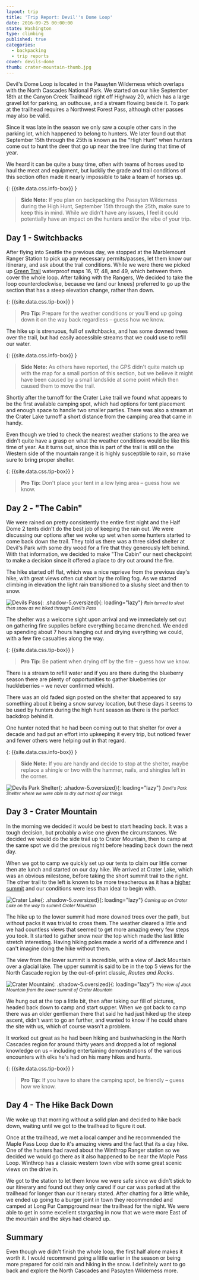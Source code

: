 ```yaml
---
layout: trip
title: 'Trip Report: Devil''s Dome Loop'
date: 2016-09-25 00:00:00
state: Washington
type: climbing
published: true
categories:
  - backpacking
  - trip reports
cover: devils-dome
thumb: crater-mountain-thumb.jpg
---
```



Devil's Dome Loop is located in the Pasayten Wilderness which overlaps with the North Cascades National Park. We started on our hike September 18th at the Canyon Creek Trailhead right off Highway 20, which has a large gravel lot for parking, an outhouse, and a stream flowing beside it. To park at the trailhead requires a Northwest Forest Pass, although other passes may also be valid.

Since it was late in the season we only saw a couple other cars in the parking lot, which happened to belong to hunters. We later found out that September 15th through the 25th is known as the "High Hunt" when hunters come out to hunt the deer that go up near the tree line during that time of year.

We heard it can be quite a busy time, often with teams of horses used to haul the meat and equipment, but luckily the grade and trail conditions of this section often made it nearly impossible to take a team of horses up.

{: {{site.data.css.info-box}} }
> **Side Note:** If you plan on backpacking the Pasayten Wilderness during the High Hunt, September 15th through the 25th, make sure to keep this in mind. While we didn't have any issues, I feel it could potentially have an impact on the hunters and/or the vibe of your trip.

## Day 1 - Switchbacks

After flying into Seattle the previous day, we stopped at the Marblemount Ranger Station to pick up any necessary permits/passes, let them know our itinerary, and ask about the trail conditions. While we were there we picked up [Green Trail](https://greentrailsmaps.com/) waterproof maps 16, 17, 48, and 49, which between them cover the whole loop. After talking with the Rangers, We decided to take the loop counterclockwise, because we (and our knees) preferred to go up the section that has a steep elevation change, rather than down.

{: {{site.data.css.tip-box}} }
> **Pro Tip:** Prepare for the weather conditions or you'll end up going down it on the way back regardless – guess how we know.

The hike up is strenuous, full of switchbacks, and has some downed trees over the trail, but had easily accessible streams that we could use to refill our water.

{: {{site.data.css.info-box}} }
> **Side Note:** As others have reported, the GPS didn't quite match up with the map for a small portion of this section, but we believe it might have been caused by a small landslide at some point which then caused them to move the trail.

Shortly after the turnoff for the Crater Lake trail we found what appears to be the first available camping spot, which had options for tent placement and enough space to handle two smaller parties. There was also a stream at the Crater Lake turnoff a short distance from the camping area that came in handy.

Even though we tried to check the nearest weather stations to the area we didn't quite have a grasp on what the weather conditions would be like this time of year. As it turns out, since this is part of the trail is still on the Western side of the mountain range it is highly susceptible to rain, so make sure to bring proper shelter.

{: {{site.data.css.tip-box}} }
> **Pro Tip:** Don't place your tent in a low lying area – guess how we know.

## Day 2 - "The Cabin"

We were rained on pretty consistently the entire first night and the Half Dome 2 tents didn't do the best job of keeping the rain out. We were discussing our options after we woke up wet when some hunters started to come back down the trail. They told us there was a three sided shelter at Devil's Park with some dry wood for a fire that they generously left behind. With that information, we decided to make "The Cabin" our next checkpoint to make a decision since it offered a place to dry out around the fire.

The hike started off flat, which was a nice reprieve from the previous day's hike, with great views often cut short by the rolling fog. As we started climbing in elevation the light rain transitioned to a slushy sleet and then to snow.

![Devils Pass](/assets/images/posts/devils-pass.jpg "Devil's Pass"){: .shadow-5.oversized}{: loading="lazy"} <small><i>Rain turned to sleet then snow as we hiked through Devil's Pass</i></small>

The shelter was a welcome sight upon arrival and we immediately set out on gathering fire supplies before everything became drenched. We ended up spending about 7 hours hanging out and drying everything we could, with a few fire casualties along the way.

{: {{site.data.css.tip-box}} }
> **Pro Tip:** Be patient when drying off by the fire – guess how we know.

There is a stream to refill water and if you are there during the blueberry season there are plenty of opportunities to gather blueberries (or huckleberries – we never confirmed which).

There was an old faded sign posted on the shelter that appeared to say something about it being a snow survey location, but these days it seems to be used by hunters during the high hunt season as there is the perfect backdrop behind it.

One hunter noted that he had been coming out to that shelter for over a decade and had put an effort into upkeeping it every trip, but noticed fewer and fewer others were helping out in that regard.

{: {{site.data.css.info-box}} }
> **Side Note:** If you are handy and decide to stop at the shelter, maybe replace a shingle or two with the hammer, nails, and shingles left in the corner.

![Devils Park Shelter](/assets/images/posts/devils-park-shelter.jpg "Devil's Park Shelter"){: .shadow-5.oversized}{: loading="lazy"} <small><i>Devil's Park Shelter where we were able to dry out most of our things</i></small>

## Day 3 - Crater Mountain

In the morning we decided it would be best to start heading back. It was a tough decision, but probably a wise one given the circumstances. We decided we would do the side trail up to Crater Mountain, then to camp at the same spot we did the previous night before heading back down the next day.

When we got to camp we quickly set up our tents to claim our little corner then ate lunch and started on our day hike. We arrived at Crater Lake, which was an obvious milestone, before taking the short summit trail to the right. The other trail to the left is known to be more treacherous as it has a [higher summit](http://www.summitpost.org/crater-mountain/150949) and our conditions were less than ideal to begin with.

![Crater Lake](/assets/images/posts/crater-lake.jpg "Crater Lake"){: .shadow-5.oversized}{: loading="lazy"} <small><i>Coming up on Crater Lake on the way to summit Crater Mountain</i></small>

The hike up to the lower summit had more downed trees over the path, but without packs it was trivial to cross them. The weather cleared a little and we had countless views that seemed to get more amazing every few steps you took. It started to gather snow near the top which made the last little stretch interesting. Having hiking poles made a world of a difference and I can't imagine doing the hike without them.

The view from the lower summit is incredible, with a view of Jack Mountain over a glacial lake. The upper summit is said to be in the top 5 views for the North Cascade region by the out-of-print classic, *Routes and Rocks*.

![Crater Mountain](/assets/images/posts/crater-mountain.jpg "Crater Mountain"){: .shadow-5.oversized}{: loading="lazy"} <small><i>The view of Jack Mountain from the lower summit of Crater Mountain</i></small>

We hung out at the top a little bit, then after taking our fill of pictures, headed back down to camp and start supper. When we got back to camp there was an older gentleman there that said he had just hiked up the steep ascent, didn't want to go an further, and wanted to know if he could share the site with us, which of course wasn't a problem.

It worked out great as he had been hiking and bushwhacking in the North Cascades region for around thirty years and dropped a lot of regional knowledge on us – including entertaining demonstrations of the various encounters with elks he's had on his many hikes and hunts.

{: {{site.data.css.tip-box}} }
> **Pro Tip:** If you have to share the camping spot, be friendly – guess how we know.

## Day 4 - The Hike Back Down

We woke up that morning without a solid plan and decided to hike back down, waiting until we got to the trailhead to figure it out.

Once at the trailhead, we met a local camper and he recommended the Maple Pass Loop due to it's amazing views and the fact that its a day hike. One of the hunters had raved about the Winthrop Ranger station so we decided we would go there as it also happened to be near the Maple Pass Loop. Winthrop has a classic western town vibe with some great scenic views on the drive in.

We got to the station to let them know we were safe since we didn't stick to our itinerary and found out they only cared if our car was parked at the trailhead for longer than our itinerary stated. After chatting for a little while, we ended up going to a burger joint in town they recommended and camped at Long Fur Campground near the trailhead for the night. We were able to get in some excellent stargazing in now that we were more East of the mountain and the skys had cleared up.

## Summary

Even though we didn't finish the whole loop, the first half alone makes it worth it. I would recommend going a little earlier in the season or being more prepared for cold rain and hiking in the snow. I definitely want to go back and explore the North Cascades and Pasayten Wilderness more.